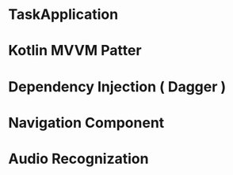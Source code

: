 # TaskApplication
# Kotlin MVVM Patter
# Dependency Injection ( Dagger ) 
# Navigation Component
# Audio Recognization
